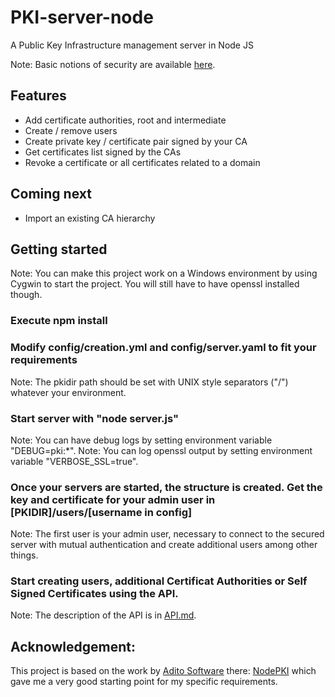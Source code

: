 # PKI-server-node
A Public Key Infrastructure management server in Node JS

Note: Basic notions of security are available [here](/KNOWLEDGE.md).

## Features
- Add certificate authorities, root and intermediate
- Create / remove users
- Create private key / certificate pair signed by your CA
- Get certificates list signed by the CAs
- Revoke a certificate or all certificates related to a domain

## Coming next
- Import an existing CA hierarchy

## Getting started
Note: You can make this project work on a Windows environment by using Cygwin to start the project. You will still have to have openssl installed though.
### Execute npm install
### Modify config/creation.yml and config/server.yaml to fit your requirements
Note: The pkidir path should be set with UNIX style separators ("/") whatever your environment.
### Start server with "node server.js"
Note: You can have debug logs by setting environment variable "DEBUG=pki:*".
Note: You can log openssl output by setting environment variable "VERBOSE_SSL=true".
### Once your servers are started, the structure is created. Get the key and certificate for your admin user in [PKIDIR]/users/[username in config]
Note: The first user is your admin user, necessary to connect to the secured server with mutual authentication and create additional users among other things.
### Start creating users, additional Certificat Authorities or Self Signed Certificates using the API.
Note: The description of the API is in [API.md](/API.md).




## Acknowledgement:
This project is based on the work by [Adito Software](https://github.com/aditosoftware) there: [NodePKI](https://github.com/aditosoftware/nodepki) which gave me a very good starting point for my specific requirements.
